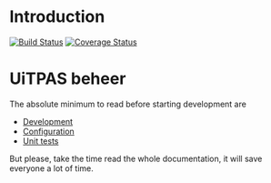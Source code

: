 # Introduction

[![Build Status](https://travis-ci.org/cultuurnet/uitpas-beheer-angular.svg?branch=master)](https://travis-ci.org/cultuurnet/uitpas-beheer-angular) [![Coverage Status](https://coveralls.io/repos/cultuurnet/uitpas-beheer-angular/badge.svg)](https://coveralls.io/r/cultuurnet/uitpas-beheer-angular)

# UiTPAS beheer
 The absolute minimum to read before starting development are
 
 * [Development](/Language/development.md)
 * [Configuration](development/configuration.md)
 * [Unit tests](development/unit_tests.md)

But please, take the time read the whole documentation, it will save everyone a lot of time.
